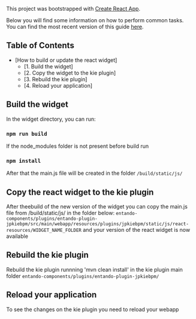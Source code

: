 This project was bootstrapped with [Create React App](https://github.com/facebookincubator/create-react-app).

Below you will find some information on how to perform common tasks.<br>
You can find the most recent version of this guide [here](https://github.com/facebookincubator/create-react-app/blob/master/packages/react-scripts/template/README.md).

## Table of Contents
- [How to build or update the react widget]
    - [1. Build the widget]
    - [2. Copy the widget to the kie plugin]
    - [3. Rebuild the kie plugin]
    - [4. Reload your application]

## Build the widget
In the widget directory, you can run:

### `npm run build`

If the node_modules folder is not present before build run

### `npm install`

After that the main.js file will be created in the folder `/build/static/js/`

## Copy the react widget to the kie plugin

After theebuild of the new version of the widget you can copy the main.js file
from /build/static/js/ in the folder below:
`entando-components/plugins/entando-plugin-jpkiebpm/src/main/webapp/resources/plugins/jpkiebpm/static/js/react-resources/WIDGET_NAME_FOLDER`
and your version of the react widget is now available

## Rebuild the kie plugin
Rebuild the kie plugin runnning 'mvn clean install' in the kie plugin main folder
`entando-components/plugins/entando-plugin-jpkiebpm/`

## Reload your application
To see the changes on the kie plugin you need to reload your webapp
